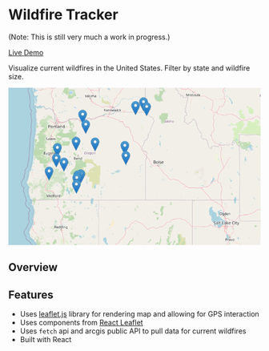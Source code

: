 # Wildfire Tracker

(Note: This is still very much a work in progress.)

[Live Demo](https://cranky-wilson-a8ae10.netlify.app/)

Visualize current wildfires in the United States. Filter by state and wildfire size.

![screenshot](/public/screenshot.png)

## Overview

## Features

- Uses [leaflet.js](https://leafletjs.com/) library for rendering map and allowing for GPS interaction
- Uses components from [React Leaflet](https://react-leaflet.js.org/)
- Uses `fetch` api and arcgis public API to pull data for current wildfires
- Built with React
